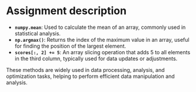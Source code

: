 # Assignment description

- **`numpy.mean`**: Used to calculate the mean of an array, commonly used in statistical analysis.
- **`np.argmax()`**: Returns the index of the maximum value in an array, useful for finding the position of the largest element.
- **`scores[:, 2] += 5`**: An array slicing operation that adds 5 to all elements in the third column, typically used for data updates or adjustments.

These methods are widely used in data processing, analysis, and optimization tasks, helping to perform efficient data manipulation and analysis.